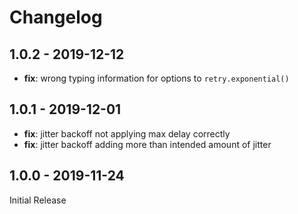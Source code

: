 # Changelog

## 1.0.2 - 2019-12-12

- **fix**: wrong typing information for options to `retry.exponential()`

## 1.0.1 - 2019-12-01

- **fix**: jitter backoff not applying max delay correctly
- **fix**: jitter backoff adding more than intended amount of jitter

## 1.0.0 - 2019-11-24

Initial Release
